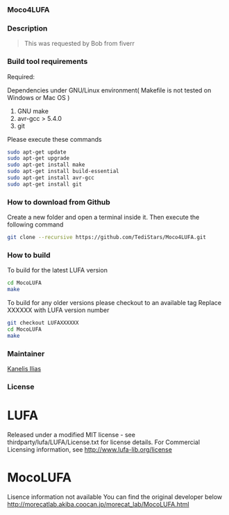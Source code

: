 ### Moco4LUFA

### Description

> This was requested by Bob from fiverr

### Build tool requirements

Required:

Dependencies under GNU/Linux environment( Makefile is not tested on Windows or Mac OS )

1. GNU make
2. avr-gcc > 5.4.0
3. git

Please execute these commands

```sh
sudo apt-get update
sudo apt-get upgrade
sudo apt-get install make
sudo apt-get install build-essential
sudo apt-get install avr-gcc
sudo apt-get install git
```

### How to download from Github

Create a new folder and open a terminal inside it. Then execute the following command

```sh
git clone --recursive https://github.com/TediStars/Moco4LUFA.git
```

### How to build

To build for the latest LUFA version

```sh
cd MocoLUFA
make
```

To build for any older versions please checkout to an available tag
Replace XXXXXX with LUFA version number

```sh
git checkout LUFAXXXXXX
cd MocoLUFA
make
```

### Maintainer

[Kanelis Ilias](mailto:hkanelhs@yahoo.gr)

### License

# LUFA
Released under a modified MIT license - see thirdparty/lufa/LUFA/License.txt for license details.
For Commercial Licensing information, see http://www.lufa-lib.org/license

# MocoLUFA
Lisence information not available
You can find the original developer below
http://morecatlab.akiba.coocan.jp/morecat_lab/MocoLUFA.html
